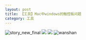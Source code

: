 ```yaml
---
layout: post
title: 【工具】Mac中windows的触控板问题
category: 工具
---
```

![story_new_final](http://rh8cub8wq.hd-bkt.clouddn.com/img/story_new_final_0322.png)
![](http://rh8dao9dj.hd-bkt.clouddn.com/img/tools-220517-2.jpg)
![](http://rh8dao9dj.hd-bkt.clouddn.com/img/tools-220517-1.jpg)
![wanshan](http://rh8cub8wq.hd-bkt.clouddn.com/img/wanshan.png)
  




